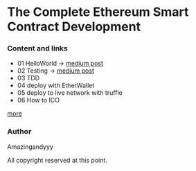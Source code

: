 # The Complete Ethereum Smart Contract Development

### Content and links
- 01 HelloWorld -> [medium post](https://medium.com/etherereum-salon/hello-ethereum-solan-contract-4643118a6119)
- 02 Testing -> [medium post](https://medium.com/etherereum-salon/eth-testing-472c2f73b4c3)
- 03 TDD
- 04 deploy with EtherWallet
- 05 deploy to live network with truffle
- 06 How to ICO

[more](https://github.com/amazingandyyy/complete-ethereum-smart-contract-tutorials/issues/1)

### Author
Amazingandyyy


All copyright reserved at this point.
